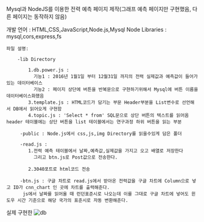 
Mysql과 NodeJS를 이용한 전력 예측 페이지 제작(그래프 예측 페이지만 구현했음, 다른 페이지는 동작하지 않음)

개발 언어 : HTML,CSS,JavaScript,Node.js,Mysql
Node Libraries : mysql,cors,express,fs

    파일 설명:
        
        -lib Directory
        
            1.db.power.js : 
              기능1 : 2016년 1월1일 부터 12월31일 까지의 전력 실제값과 예측값이 들어가있는 데이터베이스
              기능2 : 페이지 상단에 버튼을 반복문으로 구현하기위해서 Mysql에 버튼 이름을 데이터베이스화했음
            3.template.js : HTML코드가 담기는 부문 Header부분을 List변수로 선언해서 DB에서 읽어오게 구현함
            4.topic.js : 'Select * from' SQL문으로 상단 버튼의 텍스트를 읽어옴 header 테이블에는 상단 버튼을 list 테이블에서는 연구과정 하위 버튼을 읽는 부분

         -public : Node.js에서 css,js,img Directory를 읽을수있게 담은 폴더

         -read.js : 
            1.전력 예측 테이블에서 날짜,예측값,실제값을 가지고 오고 배열로 저장한다 
              그리고 btn.js로 Post값으로 전송한다.
            
            2.3040포트로 html코드 전송
        
         -btn.js : 구글 차트로 read.js에서 받아온 전력값을 구글 차트에 Column으로 넣고 ID가 cnn_chart 인 곳에 차트를 출력해준다.
          js에서 날짜를 읽어올 때 런던표준시로 나오는데 이를 그대로 구글 차트에 넣어도 윈도우 시간 기준으로 해당 국가의 표준시로 자동 변환해준다.
    
실제 구현한 
![db](https://user-images.githubusercontent.com/77738437/161460028-85445930-a517-401e-a49f-ecb7b25c0dd3.PNG)

          

     


            


